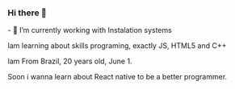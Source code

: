 ### Hi there 👋
<p> - 🔭 I’m currently working with Instalation systems </p>
<p> Iam learning about skills programing, exactly JS, HTML5 and C++ </p>
<p> Iam From Brazil, 20 years old, June 1. </p>  
 <p> Soon i wanna learn about React native  to be a better programmer.</p>
